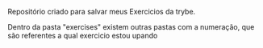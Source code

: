 Repositório criado para salvar meus Exercicios da trybe.

Dentro da pasta "exercises" existem outras pastas com a numeração, que são referentes a qual exercicio estou upando
